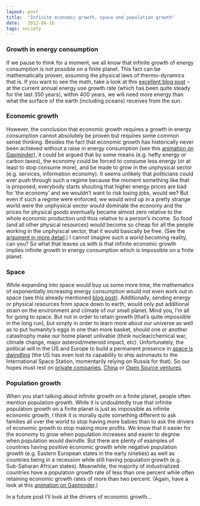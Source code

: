 ```yaml
---
layout: post
title:  "Infinite economic growth, space and population growth"
date:   2012-06-16
tags: society
---
```


### Growth in energy consumption

If we pause to think for a moment, we all know that infinite growth of energy consumption is not possible on a finite planet. This fact can be mathematically proven, assuming the physical laws of thermo-dynamics that is. If you want to see the math, take a look at this [excellent blog post](http://physics.ucsd.edu/do-the-math/2011/07/galactic-scale-energy/) – at the current annual energy use growth rate (which has been quite steady for the last 350 years), within 400 years, we will need more energy than what the surface of the earth (including oceans) receives from the sun.

### Economic growth

However, the conclusion that economic growth requires a growth in energy consumption cannot absolutely be proven but requires some common sense thinking. Besides the fact that economic growth has historically never been achieved without a raise in energy consumption (see this [animation on Gapminder](http://www.bit.ly/K5C3Qg)), it could be argued that by some means (e.g. hefty energy or carbon taxes), the economy could be forced to consume less energy (or at least to stop consume more), and be made to grow in the unphysical sector (e.g. services, information economy). It seems unlikely that politicians could ever push through such a regime because the moment something like that is proposed, everybody starts shouting that higher energy prices are bad for ‘the economy’ and we wouldn’t want to risk losing jobs, would we? But even if such a regime were enforced, we would wind up in a pretty strange world were the unphysical sector would dominate the economy and the prices for physical goods eventually became almost zero relative to the whole economic production und thus relative to a person’s income. So food (and all other physical resources) would become so cheap for all the people working in the unphyiscal sector, that it would basically be free. (See the [argument in more detail](http://physics.ucsd.edu/do-the-math/2011/07/can-economic-growth-last/).) I cannot imagine such a world becoming reality, can you? So what that leaves us with is that infinite economic growth implies infinite growth in energy consumption which is impossible on a finite planet.

### Space

While expanding into space would buy us some more time, the mathematics of exponentially increasing energy consumption would not even work out in space (see this already mentioned [blog post](http://physics.ucsd.edu/do-the-math/2011/07/galactic-scale-energy/)). Additionally, sending energy or physical resources from space down to earth, would only put additional strain on the environment and climate of our small planet. Mind you, I’m all for going to space. But not in order to retain growth (that’s quite impossible in the long run), but simply in order to learn more about our universe as well as to put humanity’s eggs in one than more basket, should one or another catastrophy make our home planet unlivable (think nuclear/chemical war, climate change, major asteroid/meteroid impact, etc). Unfortunately, the political will in the US and Europe to build a permanent presence in [space is dwindling](http://thearchdruidreport.blogspot.com/2011/08/elegy-for-age-of-space.html) (the US has even lost its capability to ship astronauts to the International Space Station, momentarily relying on Russia for that). So our hopes must rest on [private companies](http://en.wikipedia.org/wiki/Private_spaceflight#Private_spaceflight_companies), [China](http://en.wikipedia.org/wiki/Chinese_space_program) or [Open Source ventures](http://www.freesoftwaremagazine.com/articles/free_matter_economy_7).

### Population growth

When you start talking about infinite growth on a finite planet, people often mention population growth. While it is undoubtedly true that infinite population growth on a finite planet is just as impossible as infinite economic growth, I think it is morally quite something different to ask families all over the world to stop having more babies than to ask the drivers of economic growth to stop making more profits. We know that it easier for the economy to grow when population increases and easier to degrow when population would dwindle. But there are plenty of examples of countries having positive economic growth while negative population growth (e.g. Eastern European states in the early nineties) as well as countries being in a recession while still having population growth (e.g. Sub-Saharan African states). Meanwhile, the majority of industrialized countries have a population growth rate of less than one percent while often retaining economic growth rates of more than two percent. (Again, have a look at this [animation on Gapminder](http://www.bit.ly/L8u7Lg).)

In a future post I’ll look at the drivers of economic growth…

